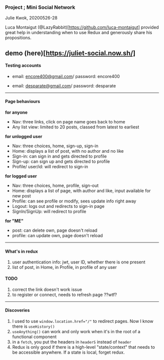 ### Project ; Mini Social Network

Julie Kwok, 20200526-28

Luca Montaigut (@LazyRabbit)[https://github.com/luca-montaigut] provided great help in understanding when to use Redux and generously share his propositions.

demo (here)[https://juliet-social.now.sh/]
---

#### Testing accounts

- email: encore400@gmail.com/ password: encore400

- email: desparate@gmail.com/ password: desparate

---

#### Page behaviours

**for anyone**
- Nav: three links, click on page name goes back to home
- Any list view: limited to 20 posts, classed from latest to earliest

**for unlogged user**

- Nav: three choices, home, sign-up, sign-in
- Home: displays a list of post, with no author and no like
- Sign-in: can sign in and gets directed to profile
- Sign-up: can sign up and gets directed to profile
- Profile/ user/id: will redirect to sign-in

**for logged user**

- Nav: three choices, home, profile, sign-out
- Home: displays a list of page, with author and like, input available for new post
- Profile: can see profile or modify, sees update info right away
- Logout: logs out and redirects to sign-in page
- SignIn/SignUp: will redirect to profile

**for "ME"**
- post: can delete own, page doesn't reload
- profile: can update own, page doesn't reload

---

#### What's in redux

1. user authentication info: jwt, user ID, whether there is one present
2. list of post, in Home, in Profile, in profile of any user

#### TODO

1. correct the link doesn't work issue
2. to register or connect, needs to refresh page ??wtf?
---

#### Discoveries

1. I used to use `window.location.href="/"` to redirect pages. Now I know there is `useHistory()`
2. `useAnything()` can work and only work when it's in the root of a functional component
3. in a `fetch`, you put the headers in `headerS` instead of `header`
4. Redux is only good if there is a high-level "state/context" that needs to be accessible anywhere. If a state is local, forget redux.